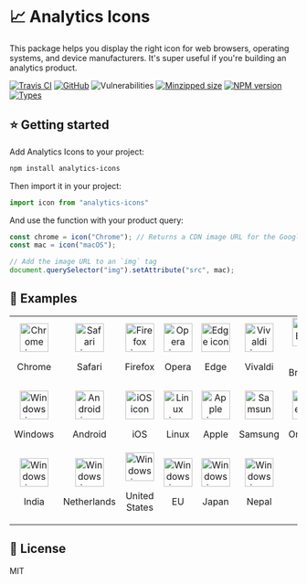 # 📈 Analytics Icons

This package helps you display the right icon for web browsers, operating systems, and device manufacturers. It's super useful if you're building an analytics product.

[![Travis CI](https://img.shields.io/travis/AnandChowdhary/analytics-icons.svg)](https://travis-ci.org/AnandChowdhary/analytics-icons)
[![GitHub](https://img.shields.io/github/license/anandchowdhary/analytics-icons.svg)](https://github.com/AnandChowdhary/analytics-icons/blob/master/LICENSE)
![Vulnerabilities](https://img.shields.io/snyk/vulnerabilities/github/AnandChowdhary/analytics-icons.svg)
[![Minzipped size](https://img.shields.io/bundlephobia/minzip/analytics-icons.svg)](https://www.npmjs.com/package/analytics-icons)
[![NPM version](https://img.shields.io/npm/v/analytics-icons.svg)](https://www.npmjs.com/package/analytics-icons)
[![Types](https://img.shields.io/npm/types/analytics-icons.svg)](https://www.npmjs.com/package/analytics-icons)

## ⭐ Getting started

Add Analytics Icons to your project:

```bash
npm install analytics-icons
```

Then import it in your project:

```js
import icon from "analytics-icons"
```

And use the function with your product query:

```js
const chrome = icon("Chrome"); // Returns a CDN image URL for the Google Chrome icon
const mac = icon("macOS");

// Add the image URL to an `img` tag
document.querySelector("img").setAttribute("src", mac);
```

## 🎨 Examples

<table style="text-align: center">
  <tbody>
    <tr>
      <td>
        <img style="width: 50px; height: 50px" alt="Chrome icon" src="https://cdnjs.cloudflare.com/ajax/libs/browser-logos/51.0.13/chrome/chrome_128x128.png">
        <p>Chrome</p>
      </td>
      <td>
        <img style="width: 50px; height: 50px" alt="Safari icon" src="https://cdnjs.cloudflare.com/ajax/libs/browser-logos/51.0.13/safari/safari_128x128.png">
        <p>Safari</p>
      </td>
      <td>
        <img style="width: 50px; height: 50px" alt="Firefox icon" src="https://cdnjs.cloudflare.com/ajax/libs/browser-logos/51.0.13/firefox/firefox_128x128.png">
        <p>Firefox</p>
      </td>
      <td>
        <img style="width: 50px; height: 50px" alt="Opera icon" src="https://cdnjs.cloudflare.com/ajax/libs/browser-logos/51.0.13/opera/opera_128x128.png">
        <p>Opera</p>
      </td>
      <td>
        <img style="width: 50px; height: 50px" alt="Edge icon" src="https://cdnjs.cloudflare.com/ajax/libs/browser-logos/51.0.13/edge/edge_128x128.png">
        <p>Edge</p>
      </td>
      <td>
        <img style="width: 50px; height: 50px" alt="Vivaldi icon" src="https://cdnjs.cloudflare.com/ajax/libs/browser-logos/51.0.13/vivaldi/vivaldi_128x128.png">
        <p>Vivaldi</p>
      </td>
      <td>
        <img style="width: 50px; height: 50px" alt="UC Browser icon" src="https://cdnjs.cloudflare.com/ajax/libs/browser-logos/51.0.13/uc/uc_128x128.png">
        <p>UC Browser</p>
      </td>
    </tr>
    <tr>
      <td>
        <img style="width: 50px; height: 50px" alt="Windows icon" src="https://unpkg.com/analytics-icons/icons/windows.png">
        <p>Windows</p>
      </td>
      <td>
        <img style="width: 50px; height: 50px" alt="Android icon" src="https://unpkg.com/analytics-icons/icons/android.png">
        <p>Android</p>
      </td>
      <td>
        <img style="width: 50px; height: 50px" alt="iOS icon" src="https://unpkg.com/analytics-icons/icons/ios.png">
        <p>iOS</p>
      </td>
      <td>
        <img style="width: 50px; height: 50px" alt="Linux icon" src="https://unpkg.com/analytics-icons/icons/linux.png">
        <p>Linux</p>
      </td>
      <td>
        <img style="width: 50px; height: 50px" alt="Apple icon" src="https://unpkg.com/analytics-icons/icons/apple.png">
        <p>Apple</p>
      </td>
      <td>
        <img style="width: 50px; height: 50px" alt="Samsung icon" src="https://unpkg.com/analytics-icons/icons/samsung.png">
        <p>Samsung</p>
      </td>
      <td>
        <img style="width: 50px; height: 50px" alt="OnePlus icon" src="https://unpkg.com/analytics-icons/icons/oneplus.png">
        <p>OnePlus</p>
      </td>
    </tr>
    <tr>
      <td>
        <img style="width: 50px; height: 50px" alt="Windows icon" src="https://lipis.github.io/flag-icon-css/flags/1x1/in.svg">
        <p>India</p>
      </td>
      <td>
        <img style="width: 50px; height: 50px" alt="Windows icon" src="https://lipis.github.io/flag-icon-css/flags/1x1/nl.svg">
        <p>Netherlands</p>
      </td>
      <td>
        <img style="width: 50px; height: 50px" alt="Windows icon" src="https://lipis.github.io/flag-icon-css/flags/1x1/us.svg">
        <p>United States</p>
      </td>
      <td>
        <img style="width: 50px; height: 50px" alt="Windows icon" src="https://lipis.github.io/flag-icon-css/flags/1x1/eu.svg">
        <p>EU</p>
      </td>
      <td>
        <img style="width: 50px; height: 50px" alt="Windows icon" src="https://lipis.github.io/flag-icon-css/flags/1x1/jp.svg">
        <p>Japan</p>
      </td>
      <td>
        <img style="width: 50px; height: 50px" alt="Windows icon" src="https://lipis.github.io/flag-icon-css/flags/1x1/np.svg">
        <p>Nepal</p>
      </td>
    </tr>
  </tbody>
</table>

## 📝 License

MIT
